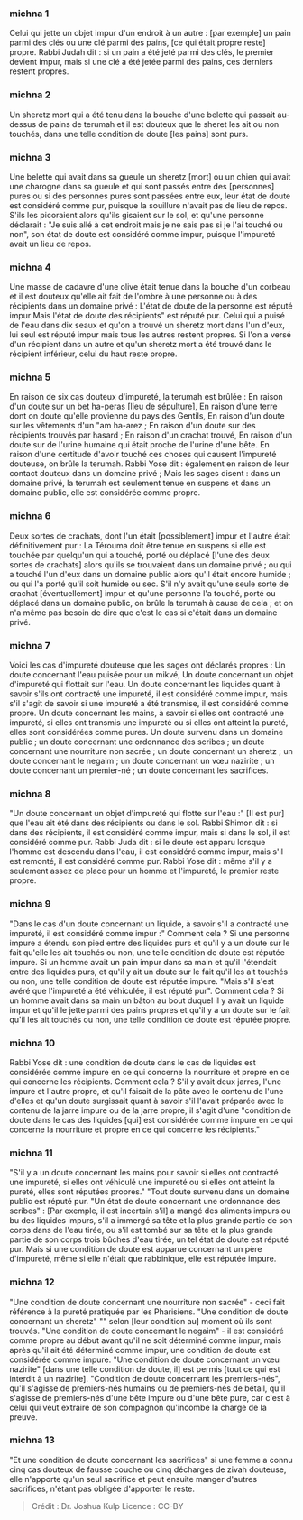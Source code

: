 
### michna 1
Celui qui jette un objet impur d'un endroit à un autre : [par exemple] un pain parmi des clés ou une clé parmi des pains, [ce qui était propre reste] propre. Rabbi Judah dit : si un pain a été jeté parmi des clés, le premier devient impur, mais si une clé a été jetée parmi des pains, ces derniers restent propres.

### michna 2
Un sheretz mort qui a été tenu dans la bouche d'une belette qui passait au-dessus de pains de terumah et il est douteux que le sheret les ait ou non touchés, dans une telle condition de doute [les pains] sont purs.

### michna 3
Une belette qui avait dans sa gueule un sheretz [mort] ou un chien qui avait une charogne dans sa gueule et qui sont passés entre des [personnes] pures ou si des personnes pures sont passées entre eux, leur état de doute est considéré comme pur, puisque la souillure n'avait pas de lieu de repos. S'ils les picoraient alors qu'ils gisaient sur le sol, et qu'une personne déclarait : "Je suis allé à cet endroit mais je ne sais pas si je l'ai touché ou non", son état de doute est considéré comme impur, puisque l'impureté avait un lieu de repos.

### michna 4
Une masse de cadavre d'une olive était tenue dans la bouche d'un corbeau et il est douteux qu'elle ait fait de l'ombre à une personne ou à des récipients dans un domaine privé : L'état de doute de la personne est réputé impur Mais l'état de doute des récipients" est réputé pur. Celui qui a puisé de l'eau dans dix seaux et qu'on a trouvé un sheretz mort dans l'un d'eux, lui seul est réputé impur mais tous les autres restent propres. Si l'on a versé d'un récipient dans un autre et qu'un sheretz mort a été trouvé dans le récipient inférieur, celui du haut reste propre.

### michna 5
En raison de six cas douteux d'impureté, la terumah est brûlée : En raison d'un doute sur un bet ha-peras [lieu de sépulture], En raison d'une terre dont on doute qu'elle provienne du pays des Gentils, En raison d'un doute sur les vêtements d'un "am ha-arez ; En raison d'un doute sur des récipients trouvés par hasard ; En raison d'un crachat trouvé, En raison d'un doute sur de l'urine humaine qui était proche de l'urine d'une bête. En raison d'une certitude d'avoir touché ces choses qui causent l'impureté douteuse, on brûle la terumah. Rabbi Yose dit : également en raison de leur contact douteux dans un domaine privé ; Mais les sages disent : dans un domaine privé, la terumah est seulement tenue en suspens et dans un domaine public, elle est considérée comme propre.

### michna 6
Deux sortes de crachats, dont l'un était [possiblement] impur et l'autre était définitivement pur : La Térouma doit être tenue en suspens si elle est touchée par quelqu'un qui a touché, porté ou déplacé [l'une des deux sortes de crachats] alors qu'ils se trouvaient dans un domaine privé ; ou qui a touché l'un d'eux dans un domaine public alors qu'il était encore humide ; ou qui l'a porté qu'il soit humide ou sec. S'il n'y avait qu'une seule sorte de crachat [éventuellement] impur et qu'une personne l'a touché, porté ou déplacé dans un domaine public, on brûle la terumah à cause de cela ; et on n'a même pas besoin de dire que c'est le cas si c'était dans un domaine privé.

### michna 7
Voici les cas d'impureté douteuse que les sages ont déclarés propres : Un doute concernant l'eau puisée pour un mikvé, Un doute concernant un objet d'impureté qui flottait sur l'eau. Un doute concernant les liquides quant à savoir s'ils ont contracté une impureté, il est considéré comme impur, mais s'il s'agit de savoir si une impureté a été transmise, il est considéré comme propre. Un doute concernant les mains, à savoir si elles ont contracté une impureté, si elles ont transmis une impureté ou si elles ont atteint la pureté, elles sont considérées comme pures. Un doute survenu dans un domaine public ; un doute concernant une ordonnance des scribes ; un doute concernant une nourriture non sacrée ; un doute concernant un sheretz ; un doute concernant le negaim ; un doute concernant un vœu nazirite ; un doute concernant un premier-né ; un doute concernant les sacrifices.

### michna 8
"Un doute concernant un objet d'impureté qui flotte sur l'eau :" [Il est pur] que l'eau ait été dans des récipients ou dans le sol. Rabbi Shimon dit : si dans des récipients, il est considéré comme impur, mais si dans le sol, il est considéré comme pur. Rabbi Juda dit : si le doute est apparu lorsque l'homme est descendu dans l'eau, il est considéré comme impur, mais s'il est remonté, il est considéré comme pur. Rabbi Yose dit : même s'il y a seulement assez de place pour un homme et l'impureté, le premier reste propre.

### michna 9
"Dans le cas d'un doute concernant un liquide, à savoir s'il a contracté une impureté, il est considéré comme impur :" Comment cela ? Si une personne impure a étendu son pied entre des liquides purs et qu'il y a un doute sur le fait qu'elle les ait touchés ou non, une telle condition de doute est réputée impure. Si un homme avait un pain impur dans sa main et qu'il l'étendait entre des liquides purs, et qu'il y ait un doute sur le fait qu'il les ait touchés ou non, une telle condition de doute est réputée impure. "Mais s'il s'est avéré que l'impureté a été véhiculée, il est réputé pur". Comment cela ? Si un homme avait dans sa main un bâton au bout duquel il y avait un liquide impur et qu'il le jette parmi des pains propres et qu'il y a un doute sur le fait qu'il les ait touchés ou non, une telle condition de doute est réputée propre.

### michna 10
Rabbi Yose dit : une condition de doute dans le cas de liquides est considérée comme impure en ce qui concerne la nourriture et propre en ce qui concerne les récipients. Comment cela ? S'il y avait deux jarres, l'une impure et l'autre propre, et qu'il faisait de la pâte avec le contenu de l'une d'elles et qu'un doute surgissait quant à savoir s'il l'avait préparée avec le contenu de la jarre impure ou de la jarre propre, il s'agit d'une "condition de doute dans le cas des liquides [qui] est considérée comme impure en ce qui concerne la nourriture et propre en ce qui concerne les récipients."

### michna 11
"S'il y a un doute concernant les mains pour savoir si elles ont contracté une impureté, si elles ont véhiculé une impureté ou si elles ont atteint la pureté, elles sont réputées propres." "Tout doute survenu dans un domaine public est réputé pur. "Un état de doute concernant une ordonnance des scribes" : [Par exemple, il est incertain s'il] a mangé des aliments impurs ou bu des liquides impurs, s'il a immergé sa tête et la plus grande partie de son corps dans de l'eau tirée, ou s'il est tombé sur sa tête et la plus grande partie de son corps trois bûches d'eau tirée, un tel état de doute est réputé pur. Mais si une condition de doute est apparue concernant un père d'impureté, même si elle n'était que rabbinique, elle est réputée impure.

### michna 12
"Une condition de doute concernant une nourriture non sacrée" - ceci fait référence à la pureté pratiquée par les Pharisiens. "Une condition de doute concernant un sheretz" "" selon [leur condition au] moment où ils sont trouvés. "Une condition de doute concernant le negaim" - il est considéré comme propre au début avant qu'il ne soit déterminé comme impur, mais après qu'il ait été déterminé comme impur, une condition de doute est considérée comme impure. "Une condition de doute concernant un vœu nazirite" [dans une telle condition de doute, il] est permis [tout ce qui est interdit à un nazirite]. "Condition de doute concernant les premiers-nés", qu'il s'agisse de premiers-nés humains ou de premiers-nés de bétail, qu'il s'agisse de premiers-nés d'une bête impure ou d'une bête pure, car c'est à celui qui veut extraire de son compagnon qu'incombe la charge de la preuve.

### michna 13
"Et une condition de doute concernant les sacrifices" si une femme a connu cinq cas douteux de fausse couche ou cinq décharges de zivah douteuse, elle n'apporte qu'un seul sacrifice et peut ensuite manger d'autres sacrifices, n'étant pas obligée d'apporter le reste.

>Crédit : Dr. Joshua Kulp
>Licence : CC-BY